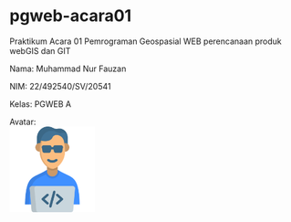 <h1>pgweb-acara01</h1>
Praktikum Acara 01 Pemrograman Geospasial WEB perencanaan produk webGIS dan GIT

Nama: Muhammad Nur Fauzan

NIM: 22/492540/SV/20541

Kelas: PGWEB A

Avatar:   
<img src="image/progamer.png" width="150" height="150">
